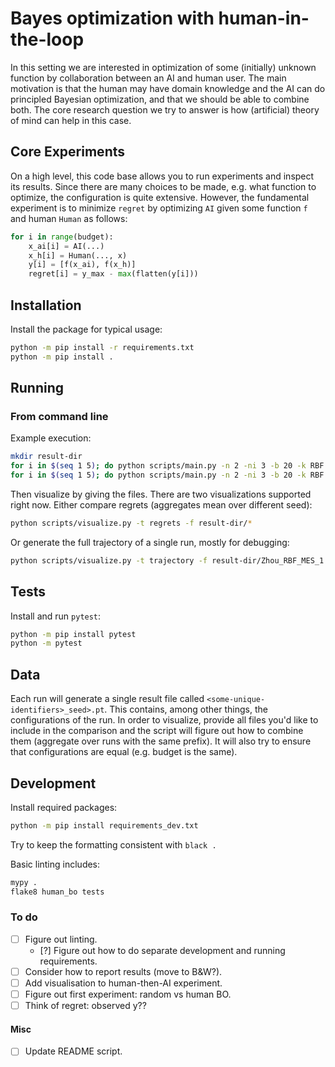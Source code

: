 # Bayes optimization with human-in-the-loop

In this setting we are interested in optimization of some (initially) unknown function by collaboration between an AI and human user.
The main motivation is that the human may have domain knowledge and the AI can do principled Bayesian optimization, and that we should be able to combine both.
The core research question we try to answer is how (artificial) theory of mind can help in this case.

## Core Experiments

On a high level, this code base allows you to run experiments and inspect its results.
Since there are many choices to be made, e.g. what function to optimize, the configuration is quite extensive.
However, the fundamental experiment is to minimize `regret` by optimizing `AI` given some function `f` and human `Human` as follows:

```python
for i in range(budget):
    x_ai[i] = AI(...)
    x_h[i] = Human(..., x)
    y[i] = [f(x_ai), f(x_h)]
    regret[i] = y_max - max(flatten(y[i]))
```

## Installation

Install the package for typical usage:

```sh
python -m pip install -r requirements.txt
python -m pip install .
```

## Running

### From command line

Example execution:

```sh
mkdir result-dir
for i in $(seq 1 5); do python scripts/main.py -n 2 -ni 3 -b 20 -k RBF -a MES -f Zhou -u oracle -s $i -p result-dir; done
for i in $(seq 1 5); do python scripts/main.py -n 2 -ni 3 -b 20 -k RBF -a UCB -f Zhou -u oracle -s $i -p result-dir; done
```

Then visualize by giving the files. There are two visualizations supported right now.
Either compare regrets (aggregates mean over different seed):

```sh
python scripts/visualize.py -t regrets -f result-dir/*
```

Or generate the full trajectory of a single run, mostly for debugging:

```sh
python scripts/visualize.py -t trajectory -f result-dir/Zhou_RBF_MES_1.pt
```

## Tests

Install and run `pytest`:

```sh
python -m pip install pytest
python -m pytest
```
## Data

Each run will generate a single result file called `<some-unique-identifiers>_seed>.pt`.
This contains, among other things, the configurations of the run.
In order to visualize, provide all files you'd like to include in the comparison and the script will figure out how to combine them (aggregate over runs with the same prefix).
It will also try to ensure that configurations are equal (e.g. budget is the same).

## Development

Install required packages:

```sh
python -m pip install requirements_dev.txt
```

Try to keep the formatting consistent with `black .`

Basic linting includes:

```sh
mypy .
flake8 human_bo tests
```

### To do

- [ ] Figure out linting.
    - [?] Figure out how to do separate development and running requirements.
- [ ] Consider how to report results (move to B&W?).
- [ ] Add visualisation to human-then-AI experiment.
- [ ] Figure out first experiment: random vs human BO.
- [ ] Think of regret: observed y??

#### Misc

- [ ] Update README script.
